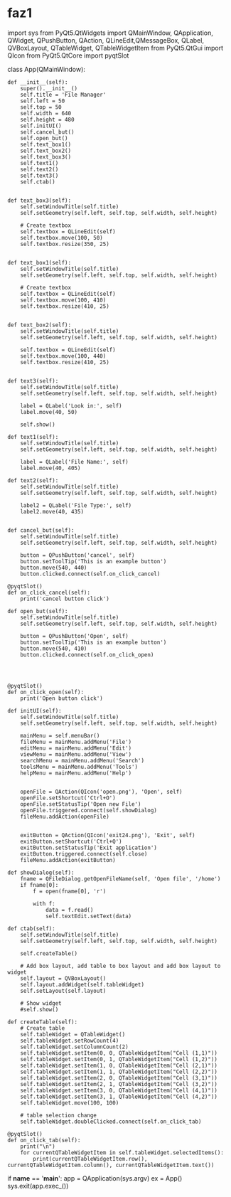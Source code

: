 # faz1
import sys
from PyQt5.QtWidgets import QMainWindow, QApplication, QWidget, QPushButton, QAction, QLineEdit,QMessageBox, QLabel, QVBoxLayout, QTableWidget, QTableWidgetItem
from PyQt5.QtGui import QIcon
from PyQt5.QtCore import pyqtSlot



class App(QMainWindow):

    def __init__(self):
        super().__init__()
        self.title = 'File Manager'
        self.left = 50
        self.top = 50
        self.width = 640
        self.height = 480
        self.initUI()
        self.cancel_but()
        self.open_but()
        self.text_box1()
        self.text_box2()
        self.text_box3()
        self.text1()
        self.text2()
        self.text3()
        self.ctab()


    def text_box3(self):
        self.setWindowTitle(self.title)
        self.setGeometry(self.left, self.top, self.width, self.height)

        # Create textbox
        self.textbox = QLineEdit(self)
        self.textbox.move(100, 50)
        self.textbox.resize(350, 25)


    def text_box1(self):
        self.setWindowTitle(self.title)
        self.setGeometry(self.left, self.top, self.width, self.height)

        # Create textbox
        self.textbox = QLineEdit(self)
        self.textbox.move(100, 410)
        self.textbox.resize(410, 25)


    def text_box2(self):
        self.setWindowTitle(self.title)
        self.setGeometry(self.left, self.top, self.width, self.height)

        self.textbox = QLineEdit(self)
        self.textbox.move(100, 440)
        self.textbox.resize(410, 25)


    def text3(self):
        self.setWindowTitle(self.title)
        self.setGeometry(self.left, self.top, self.width, self.height)

        label = QLabel('Look in:', self)
        label.move(40, 50)

        self.show()

    def text1(self):
        self.setWindowTitle(self.title)
        self.setGeometry(self.left, self.top, self.width, self.height)

        label = QLabel('File Name:', self)
        label.move(40, 405)

    def text2(self):
        self.setWindowTitle(self.title)
        self.setGeometry(self.left, self.top, self.width, self.height)

        label2 = QLabel('File Type:', self)
        label2.move(40, 435)


    def cancel_but(self):
        self.setWindowTitle(self.title)
        self.setGeometry(self.left, self.top, self.width, self.height)

        button = QPushButton('cancel', self)
        button.setToolTip('This is an example button')
        button.move(540, 440)
        button.clicked.connect(self.on_click_cancel)

    @pyqtSlot()
    def on_click_cancel(self):
        print('cancel button click')

    def open_but(self):
        self.setWindowTitle(self.title)
        self.setGeometry(self.left, self.top, self.width, self.height)

        button = QPushButton('Open', self)
        button.setToolTip('This is an example button')
        button.move(540, 410)
        button.clicked.connect(self.on_click_open)




    @pyqtSlot()
    def on_click_open(self):
        print('Open button click')

    def initUI(self):
        self.setWindowTitle(self.title)
        self.setGeometry(self.left, self.top, self.width, self.height)

        mainMenu = self.menuBar()
        fileMenu = mainMenu.addMenu('File')
        editMenu = mainMenu.addMenu('Edit')
        viewMenu = mainMenu.addMenu('View')
        searchMenu = mainMenu.addMenu('Search')
        toolsMenu = mainMenu.addMenu('Tools')
        helpMenu = mainMenu.addMenu('Help')


        openFile = QAction(QIcon('open.png'), 'Open', self)
        openFile.setShortcut('Ctrl+O')
        openFile.setStatusTip('Open new File')
        openFile.triggered.connect(self.showDialog)
        fileMenu.addAction(openFile)


        exitButton = QAction(QIcon('exit24.png'), 'Exit', self)
        exitButton.setShortcut('Ctrl+Q')
        exitButton.setStatusTip('Exit application')
        exitButton.triggered.connect(self.close)
        fileMenu.addAction(exitButton)

    def showDialog(self):
        fname = QFileDialog.getOpenFileName(self, 'Open file', '/home')
        if fname[0]:
            f = open(fname[0], 'r')

            with f:
                data = f.read()
                self.textEdit.setText(data)

    def ctab(self):
        self.setWindowTitle(self.title)
        self.setGeometry(self.left, self.top, self.width, self.height)

        self.createTable()

        # Add box layout, add table to box layout and add box layout to widget
        self.layout = QVBoxLayout()
        self.layout.addWidget(self.tableWidget)
        self.setLayout(self.layout)

        # Show widget
        #self.show()

    def createTable(self):
        # Create table
        self.tableWidget = QTableWidget()
        self.tableWidget.setRowCount(4)
        self.tableWidget.setColumnCount(2)
        self.tableWidget.setItem(0, 0, QTableWidgetItem("Cell (1,1)"))
        self.tableWidget.setItem(0, 1, QTableWidgetItem("Cell (1,2)"))
        self.tableWidget.setItem(1, 0, QTableWidgetItem("Cell (2,1)"))
        self.tableWidget.setItem(1, 1, QTableWidgetItem("Cell (2,2)"))
        self.tableWidget.setItem(2, 0, QTableWidgetItem("Cell (3,1)"))
        self.tableWidget.setItem(2, 1, QTableWidgetItem("Cell (3,2)"))
        self.tableWidget.setItem(3, 0, QTableWidgetItem("Cell (4,1)"))
        self.tableWidget.setItem(3, 1, QTableWidgetItem("Cell (4,2)"))
        self.tableWidget.move(100, 100)

        # table selection change
        self.tableWidget.doubleClicked.connect(self.on_click_tab)

    @pyqtSlot()
    def on_click_tab(self):
        print("\n")
        for currentQTableWidgetItem in self.tableWidget.selectedItems():
            print(currentQTableWidgetItem.row(), currentQTableWidgetItem.column(), currentQTableWidgetItem.text())



if __name__ == '__main__':
    app = QApplication(sys.argv)
    ex = App()
    sys.exit(app.exec_())
